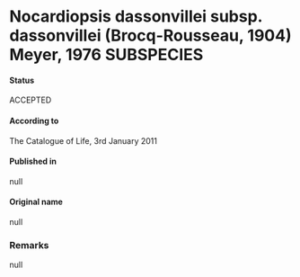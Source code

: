 Nocardiopsis dassonvillei subsp. dassonvillei (Brocq-Rousseau, 1904) Meyer, 1976 SUBSPECIES
=======

#### Status
ACCEPTED

#### According to
The Catalogue of Life, 3rd January 2011

#### Published in
null

#### Original name
null

### Remarks
null